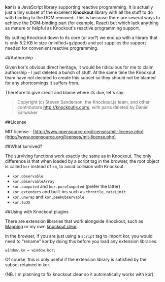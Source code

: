 
**kor** is a JavaScript library supporting reactive programming. It is actually
just a tiny subset of the excellent **Knockout** library with all the stuff to
do with binding to the DOM removed. This is because there are several ways to
achieve the DOM-binding part (for example, React) but which lack anything as
mature or helpful as Knockout's reactive programming support.

By cutting Knockout down to its core (or *kor*?) we end up with a library that
is only 5.2 KB in size (minified+gzipped) and yet supplies the support needed
for convenient reactive programming.

##Authorship

Given kor's obvious direct heritage, it would be ridiculous for me to claim
authorship - I just deleted a bunch of stuff. At the same time the Knockout
team have not decided to create this subset so they should not be blamed for
any shortcomings it suffers from.

Therefore to give credit and blame where its due, let's say:

> Copyright (c) Steven Sanderson, the Knockout.js team, and other contributors
http://knockoutjs.com/, with parts deleted by Daniel Earwicker

##License

MIT license - [http://www.opensource.org/licenses/mit-license.php](http://www.opensource.org/licenses/mit-license.php)

##What survived?

The surviving functions work exactly the same as in Knockout. The only
difference is that when loaded by a script tag in the browser, the root object
is called `kor` instead of `ko`, to avoid collision with Knockout.

* `kor.observable`
* `kor.observableArray`
* `kor.computed` and `kor.pureComputed` (prefer the latter)
* `kor.extenders` and built-ins such as `throttle`, `rateLimit`
* `kor.unwrap` and `kor.peekObservable`
* `kor.toJS`

##Using with Knockout plugins

There are extension libraries that work alongside Knockout, such as
[Mapping](http://knockoutjs.com/documentation/plugins-mapping.html)
or my own [knockout.clear](https://github.com/danielearwicker/knockout.clear).

In the browser, if you are just using a `script` tag to import kor, you would
need to "rename" kor by doing this before you load any extension libraries:

    window.ko = window.kor;

Of course, this is only useful if the extension library is satisfied by the
subset retained in kor.

(NB. I'm planning to fix knockout.clear so it automatically works with kor).
